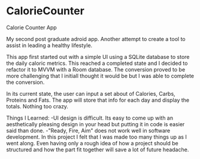 # CalorieCounter
Calorie Counter App

My second post graduate adroid app. Another attempt to create a tool to assist in leading a healthy lifestyle.

This app first started out with a simple UI using a SQLite database to store the daily caloric metrics. 
This reached a completed state and I decided to refactor it to MVVM with a Room database. The conversion proved to be more challenging that I initiall thought it would be but I was able to complete the conversion.

In its current state, the user can input a set about of Calories, Carbs, Proteins and Fats. The app will store that info for each day and display the totals. Nothing too crazy. 

Things I Learned:
  -UI design is difficult. Its easy to come up with an aesthetically pleasing design in your head but putting it in code is easier said than done. 
  -"Ready, Fire, Aim" does not work well in software development. In this project I felt that I was made too many things up as I went along. Even having only a rough idea of how a
    project should be structured and how the part fit together will save a lot of future headache.
